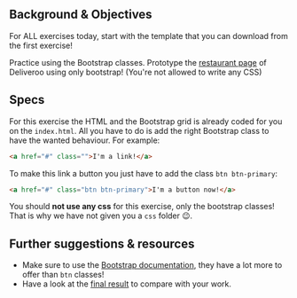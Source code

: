 ## Background & Objectives

For ALL exercises today, start with the template that you can download from the first exercise!

Practice using the Bootstrap classes. Prototype the [restaurant page](http://lewagon.github.io/bootstrap-challenges/02-Bootstrap-prototyping) of Deliveroo using only bootstrap! (You're not allowed to write any CSS)

## Specs

For this exercise the HTML and the Bootstrap grid is already coded for you on the `index.html`.
All you have to do is add the right Bootstrap class to have the wanted behaviour. For example:

```html
<a href="#" class="">I'm a link!</a>
```

To make this link a button you just have to add the class `btn btn-primary`:

```html
<a href="#" class="btn btn-primary">I'm a button now!</a>
```

You should **not use any css** for this exercise, only the bootstrap classes! That is why we have not given you a `css` folder 😉.

## Further suggestions & resources

- Make sure to use the [Bootstrap documentation](https://getbootstrap.com/docs/4.2), they have a lot more to offer than `btn` classes!
- Have a look at the [final result](http://lewagon.github.io/bootstrap-challenges/02-Bootstrap-prototyping) to compare with your work.
